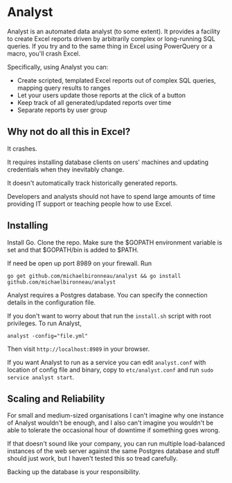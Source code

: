 # Analyst

Analyst is an automated data analyst (to some extent). It provides a facility to create Excel reports driven by arbitrarily complex or long-running SQL queries. If you try and to the same thing in Excel using PowerQuery or a macro, you'll crash Excel.

Specifically, using Analyst you can:

* Create scripted, templated Excel reports out of complex SQL queries, mapping query results to ranges
* Let your users update those reports at the click of a button
* Keep track of all generated/updated reports over time
* Separate reports by user group

## Why not do all this in Excel?

It crashes. 

It requires installing database clients on users' machines and updating credentials when they inevitably change. 

It doesn't automatically track historically generated reports.

Developers and analysts should not have to spend large amounts of time providing IT support or teaching people how to use Excel.

## Installing

Install Go. Clone the repo. Make sure the $GOPATH environment variable is set and that $GOPATH/bin is added to $PATH. 

If need be open up port 8989 on your firewall. Run 

`go get github.com/michaelbironneau/analyst && go install github.com/michaelbironneau/analyst`

Analyst requires a Postgres database. You can specify the connection details in the configuration file. 

If you don't want to worry about that run the `install.sh` script with root privileges. To run Analyst, 

`analyst -config="file.yml"`

Then visit `http://localhost:8989` in your browser.

If you want Analyst to run as a service you can edit `analyst.conf` with location of config file and binary, copy to `etc/analyst.conf` and run `sudo service analyst start`. 


## Scaling and Reliability

For small and medium-sized organisations I can't imagine why one instance of Analyst wouldn't be enough, and I also can't imagine you wouldn't be able to tolerate the occasional hour of downtime if something goes wrong. 

If that doesn't sound like your company, you can run multiple load-balanced instances of the web server against the same Postgres database and stuff should just work, but I haven't tested this so tread carefully. 

Backing up the database is your responsibility.